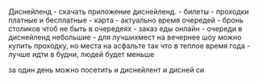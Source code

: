 
Диснейленд
	- скачать приложение диснейленд. 
		- билеты
		- проходки платные и бесплатные
		- карта
		- актуально время очередей
		- бронь столиков чтоб не быть в очередеях
		- заказ еды онлайн
	- очереди в диснейленд небольшие
	- для лучшихмест на вечернее шоу можно купить проходку, но места на асфальте так что в теплое время года
	- лучше идти в будни, людей будет меньше
	

за один день можно посетить и диснейлент и дисней си
	